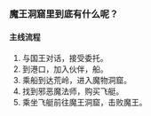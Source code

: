 ### 魔王洞窟里到底有什么呢？

#### 主线流程

1. 与国王对话，接受委托。
2. 到港口，加入伙伴，船。
3. 乘船到达荒岭，进入魔物洞窟。
4. 找到邪恶魔法师，购买飞艇。
5. 乘坐飞艇前往魔王洞窟，击败魔王。
